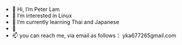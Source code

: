 - 👋 Hi, I’m Peter Lam
- 👀 I’m interested in Linux
- 🌱 I’m currently learning Thai and Japanese
- 💞️ 
- 📫 you can reach me, via email
 as follows： yka677265gmail.com



